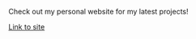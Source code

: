 Check out my personal website for my latest projects!

[Link to site][live]

[live]: http://www.williamliang.tech/
